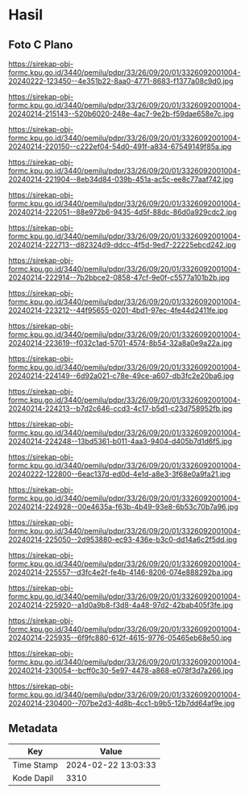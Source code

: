 # Hasil

## Foto C Plano

https://sirekap-obj-formc.kpu.go.id/3440/pemilu/pdpr/33/26/09/20/01/3326092001004-20240222-123450--4e351b22-8aa0-4771-8683-f1377a08c9d0.jpg

https://sirekap-obj-formc.kpu.go.id/3440/pemilu/pdpr/33/26/09/20/01/3326092001004-20240214-215143--520b6020-248e-4ac7-9e2b-f59dae658e7c.jpg

https://sirekap-obj-formc.kpu.go.id/3440/pemilu/pdpr/33/26/09/20/01/3326092001004-20240214-220150--c222ef04-54d0-491f-a834-67549149f85a.jpg

https://sirekap-obj-formc.kpu.go.id/3440/pemilu/pdpr/33/26/09/20/01/3326092001004-20240214-221904--8eb34d84-039b-451a-ac5c-ee8c77aaf742.jpg

https://sirekap-obj-formc.kpu.go.id/3440/pemilu/pdpr/33/26/09/20/01/3326092001004-20240214-222051--88e972b6-9435-4d5f-88dc-86d0a929cdc2.jpg

https://sirekap-obj-formc.kpu.go.id/3440/pemilu/pdpr/33/26/09/20/01/3326092001004-20240214-222713--d82324d9-ddcc-4f5d-9ed7-22225ebcd242.jpg

https://sirekap-obj-formc.kpu.go.id/3440/pemilu/pdpr/33/26/09/20/01/3326092001004-20240214-222914--7b2bbce2-0858-47cf-9e0f-c5577a101b2b.jpg

https://sirekap-obj-formc.kpu.go.id/3440/pemilu/pdpr/33/26/09/20/01/3326092001004-20240214-223212--44f95655-0201-4bd1-97ec-4fe44d2411fe.jpg

https://sirekap-obj-formc.kpu.go.id/3440/pemilu/pdpr/33/26/09/20/01/3326092001004-20240214-223619--f032c1ad-5701-4574-8b54-32a8a0e9a22a.jpg

https://sirekap-obj-formc.kpu.go.id/3440/pemilu/pdpr/33/26/09/20/01/3326092001004-20240214-224149--6d92a021-c78e-49ce-a607-db3fc2e20ba6.jpg

https://sirekap-obj-formc.kpu.go.id/3440/pemilu/pdpr/33/26/09/20/01/3326092001004-20240214-224213--b7d2c646-ccd3-4c17-b5d1-c23d758952fb.jpg

https://sirekap-obj-formc.kpu.go.id/3440/pemilu/pdpr/33/26/09/20/01/3326092001004-20240214-224248--13bd5361-b011-4aa3-9404-d405b7d1d6f5.jpg

https://sirekap-obj-formc.kpu.go.id/3440/pemilu/pdpr/33/26/09/20/01/3326092001004-20240222-122800--6eac137d-ed0d-4e1d-a8e3-3f68e0a9fa21.jpg

https://sirekap-obj-formc.kpu.go.id/3440/pemilu/pdpr/33/26/09/20/01/3326092001004-20240214-224928--00e4635a-f63b-4b49-93e8-6b53c70b7a96.jpg

https://sirekap-obj-formc.kpu.go.id/3440/pemilu/pdpr/33/26/09/20/01/3326092001004-20240214-225050--2d953880-ec93-436e-b3c0-dd14a6c2f5dd.jpg

https://sirekap-obj-formc.kpu.go.id/3440/pemilu/pdpr/33/26/09/20/01/3326092001004-20240214-225557--d3fc4e2f-fe4b-4146-8206-074e888292ba.jpg

https://sirekap-obj-formc.kpu.go.id/3440/pemilu/pdpr/33/26/09/20/01/3326092001004-20240214-225920--a1d0a9b8-f3d8-4a48-97d2-42bab405f3fe.jpg

https://sirekap-obj-formc.kpu.go.id/3440/pemilu/pdpr/33/26/09/20/01/3326092001004-20240214-225935--6f9fc880-612f-4615-9776-05465eb68e50.jpg

https://sirekap-obj-formc.kpu.go.id/3440/pemilu/pdpr/33/26/09/20/01/3326092001004-20240214-230054--bcff0c30-5e97-4478-a868-e078f3d7a266.jpg

https://sirekap-obj-formc.kpu.go.id/3440/pemilu/pdpr/33/26/09/20/01/3326092001004-20240214-230400--707be2d3-4d8b-4cc1-b9b5-12b7dd64af9e.jpg


## Metadata

| Key        | Value               |
| ---------- | ------------------- |
| Time Stamp | 2024-02-22 13:03:33 |
| Kode Dapil | 3310                |



